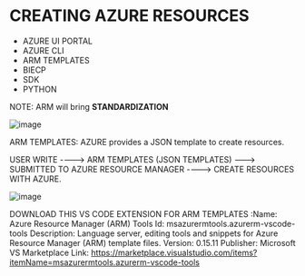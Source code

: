 #  CREATING AZURE RESOURCES 

- AZURE UI PORTAL
- AZURE CLI
- ARM TEMPLATES
- BIECP
- SDK
- PYTHON

NOTE: ARM will bring **STANDARDIZATION**

![image](https://github.com/pavankumar0077/Azure-zero-to-hero/assets/40380941/8e3e81e0-e45f-4159-955e-4c3cf4246df5)

ARM TEMPLATES: AZURE provides a JSON template to create resources.

USER WRITE ----> ARM TEMPLATES (JSON TEMPLATES) ---> SUBMITTED TO AZURE RESOURCE MANAGER ----> CREATE RESOURCES WITH AZURE.

![image](https://github.com/pavankumar0077/Azure-zero-to-hero/assets/40380941/f754a24a-fceb-4493-b24d-133ce2fadf12)

DOWNLOAD THIS VS CODE EXTENSION FOR ARM TEMPLATES :Name: Azure Resource Manager (ARM) Tools
Id: msazurermtools.azurerm-vscode-tools
Description: Language server, editing tools and snippets for Azure Resource Manager (ARM) template files.
Version: 0.15.11
Publisher: Microsoft
VS Marketplace Link: https://marketplace.visualstudio.com/items?itemName=msazurermtools.azurerm-vscode-tools

